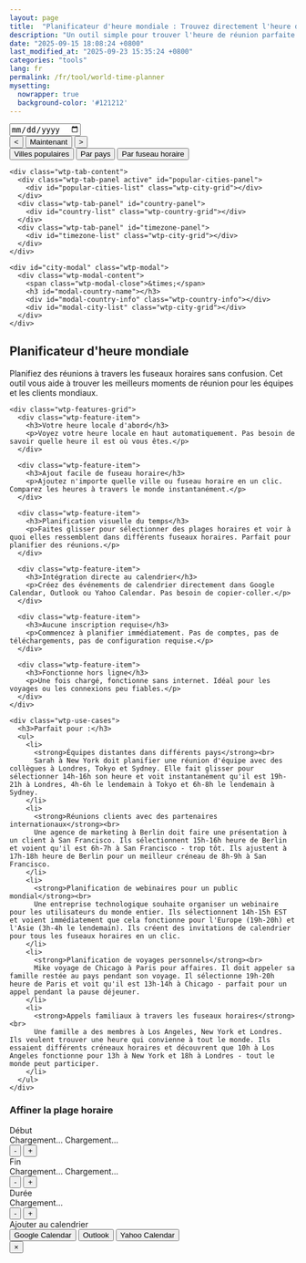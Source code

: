 ```yaml
---
layout: page
title:  "Planificateur d'heure mondiale : Trouvez directement l'heure de réunion parfaite pour une équipe mondiale"
description: "Un outil simple pour trouver l'heure de réunion parfaite à travers différents fuseaux horaires. Sélectionnez des villes ou des fuseaux horaires et visualisez le chevauchement des heures."
date: "2025-09-15 18:08:24 +0800"
last_modified_at: "2025-09-23 15:35:24 +0800"
categories: "tools"
lang: fr
permalink: /fr/tool/world-time-planner
mysetting:
  nowrapper: true
  background-color: '#121212'
---
```


<link rel="stylesheet" href="/assets/css/world-time-planner.css?v=11">

<div id="world-time-planner-app">

  <div id="wtp-timeline-container" class="wtp-timeline-container">
    <div class="wtp-timeline-header">
      <div class="wtp-date-controls">
        <div id="wtp-date-buttons"></div>
        <input type="date" id="wtp-date-picker">
      </div>
      <div class="wtp-time-nav-controls">
        <button id="wtp-scroll-left-btn" title="Faire défiler vers la gauche">&lt;</button>
        <button id="wtp-now-btn" title="Aller à l'heure actuelle">Maintenant</button>
        <button id="wtp-scroll-right-btn" title="Faire défiler vers la droite">&gt;</button>
      </div>
    </div>
        <div id="wtp-scroll-container">
          <div id="wtp-rows-wrapper" style="position: relative;">
              <div id="wtp-time-rows"></div>
              <div id="wtp-time-selector" style="display: none;"></div>
          </div>
        </div>
  </div>

  <div class="wtp-selectors-container">
    <div class="wtp-tab-buttons">
      <div class="wtp-tab-btn-container">
        <button class="wtp-tab-btn active" data-tab="popular">Villes populaires</button>
        <button class="wtp-tab-btn" data-tab="country">Par pays</button>
        <button class="wtp-tab-btn" data-tab="timezone">Par fuseau horaire</button>
      </div>
    </div>
    
    <div class="wtp-tab-content">
      <div class="wtp-tab-panel active" id="popular-cities-panel">
        <div id="popular-cities-list" class="wtp-city-grid"></div>
      </div>
      <div class="wtp-tab-panel" id="country-panel">
        <div id="country-list" class="wtp-country-grid"></div>
      </div>
      <div class="wtp-tab-panel" id="timezone-panel">
        <div id="timezone-list" class="wtp-city-grid"></div>
      </div>
    </div>
    
    <div id="city-modal" class="wtp-modal">
      <div class="wtp-modal-content">
        <span class="wtp-modal-close">&times;</span>
        <h3 id="modal-country-name"></h3>
        <div id="modal-country-info" class="wtp-country-info"></div>
        <div id="modal-city-list" class="wtp-city-grid"></div>
      </div>
    </div>
  </div>

  <div class="wtp-features-section">
    <h2>Planificateur d'heure mondiale</h2>
    <p class="wtp-features-intro">
      Planifiez des réunions à travers les fuseaux horaires sans confusion. Cet outil vous aide à trouver les meilleurs moments de réunion pour les équipes et les clients mondiaux.
    </p>
    
    <div class="wtp-features-grid">
      <div class="wtp-feature-item">
        <h3>Votre heure locale d'abord</h3>
        <p>Voyez votre heure locale en haut automatiquement. Pas besoin de savoir quelle heure il est où vous êtes.</p>
      </div>
      
      <div class="wtp-feature-item">
        <h3>Ajout facile de fuseau horaire</h3>
        <p>Ajoutez n'importe quelle ville ou fuseau horaire en un clic. Comparez les heures à travers le monde instantanément.</p>
      </div>
      
      <div class="wtp-feature-item">
        <h3>Planification visuelle du temps</h3>
        <p>Faites glisser pour sélectionner des plages horaires et voir à quoi elles ressemblent dans différents fuseaux horaires. Parfait pour planifier des réunions.</p>
      </div>
      
      <div class="wtp-feature-item">
        <h3>Intégration directe au calendrier</h3>
        <p>Créez des événements de calendrier directement dans Google Calendar, Outlook ou Yahoo Calendar. Pas besoin de copier-coller.</p>
      </div>
      
      <div class="wtp-feature-item">
        <h3>Aucune inscription requise</h3>
        <p>Commencez à planifier immédiatement. Pas de comptes, pas de téléchargements, pas de configuration requise.</p>
      </div>
      
      <div class="wtp-feature-item">
        <h3>Fonctionne hors ligne</h3>
        <p>Une fois chargé, fonctionne sans internet. Idéal pour les voyages ou les connexions peu fiables.</p>
      </div>
    </div>
    
    <div class="wtp-use-cases">
      <h3>Parfait pour :</h3>
      <ul>
        <li>
          <strong>Équipes distantes dans différents pays</strong><br>
          Sarah à New York doit planifier une réunion d'équipe avec des collègues à Londres, Tokyo et Sydney. Elle fait glisser pour sélectionner 14h-16h son heure et voit instantanément qu'il est 19h-21h à Londres, 4h-6h le lendemain à Tokyo et 6h-8h le lendemain à Sydney.
        </li>
        <li>
          <strong>Réunions clients avec des partenaires internationaux</strong><br>
          Une agence de marketing à Berlin doit faire une présentation à un client à San Francisco. Ils sélectionnent 15h-16h heure de Berlin et voient qu'il est 6h-7h à San Francisco - trop tôt. Ils ajustent à 17h-18h heure de Berlin pour un meilleur créneau de 8h-9h à San Francisco.
        </li>
        <li>
          <strong>Planification de webinaires pour un public mondial</strong><br>
          Une entreprise technologique souhaite organiser un webinaire pour les utilisateurs du monde entier. Ils sélectionnent 14h-15h EST et voient immédiatement que cela fonctionne pour l'Europe (19h-20h) et l'Asie (3h-4h le lendemain). Ils créent des invitations de calendrier pour tous les fuseaux horaires en un clic.
        </li>
        <li>
          <strong>Planification de voyages personnels</strong><br>
          Mike voyage de Chicago à Paris pour affaires. Il doit appeler sa famille restée au pays pendant son voyage. Il sélectionne 19h-20h heure de Paris et voit qu'il est 13h-14h à Chicago - parfait pour un appel pendant la pause déjeuner.
        </li>
        <li>
          <strong>Appels familiaux à travers les fuseaux horaires</strong><br>
          Une famille a des membres à Los Angeles, New York et Londres. Ils veulent trouver une heure qui convienne à tout le monde. Ils essaient différents créneaux horaires et découvrent que 10h à Los Angeles fonctionne pour 13h à New York et 18h à Londres - tout le monde peut participer.
        </li>
      </ul>
    </div>
  </div>

  <!-- Time Range Selection Dialog -->
  <div id="wtp-range-dialog" class="wtp-range-dialog">
    <div class="wtp-range-dialog-content">
      <div class="wtp-range-dialog-body">
        <div id="wtp-range-info">
          <h3>Affiner la plage horaire</h3>
          <div class="wtp-range-edit-container">
            <div class="wtp-range-edit-item">
              <label>Début</label>
              <div class="wtp-datetime-display">
                <span class="wtp-date-value" id="wtp-start-date-display">Chargement...</span>
                <span class="wtp-time-value" id="wtp-start-time-display">Chargement...</span>
              </div>
              <div class="wtp-btn-group">
                <button class="wtp-time-btn wtp-time-decrease" data-target="start" data-direction="decrease">-</button>
                <button class="wtp-time-btn wtp-time-increase" data-target="start" data-direction="increase">+</button>
              </div>
            </div>
            <div class="wtp-range-edit-item">
              <label>Fin</label>
              <div class="wtp-datetime-display">
                <span class="wtp-date-value" id="wtp-end-date-display">Chargement...</span>
                <span class="wtp-time-value" id="wtp-end-time-display">Chargement...</span>
              </div>
              <div class="wtp-btn-group">
                <button class="wtp-time-btn wtp-time-decrease" data-target="end" data-direction="decrease">-</button>
                <button class="wtp-time-btn wtp-time-increase" data-target="end" data-direction="increase">+</button>
              </div>
            </div>
            <div class="wtp-range-edit-item">
              <label>Durée</label>
              <div class="wtp-datetime-display">
                <span class="wtp-time-value" id="wtp-duration-display">Chargement...</span>
              </div>
              <div class="wtp-btn-group">
                <button class="wtp-time-btn wtp-time-decrease" data-target="duration" data-direction="decrease">-</button>
                <button class="wtp-time-btn wtp-time-increase" data-target="duration" data-direction="increase">+</button>
              </div>
            </div>
          </div>
        </div>
        <div class="wtp-meeting-links">
          <label class="wtp-meeting-label">Ajouter au calendrier</label>
          <div class="wtp-meeting-buttons">
            <button class="wtp-meeting-btn" id="wtp-google-meeting-btn">
              Google Calendar
            </button>
            <button class="wtp-meeting-btn" id="wtp-outlook-meeting-btn">
              Outlook
            </button>
            <button class="wtp-meeting-btn" id="wtp-yahoo-meeting-btn">
              Yahoo Calendar
            </button>
          </div>
        </div>
        <div id="wtp-timezone-times"></div>
      </div>
      <button class="wtp-range-dialog-close">&times;</button>
    </div>
  </div>

</div>

<template id="wtp-timeline-row-template">
  <div class="wtp-timeline-row">
    <div class="wtp-timezone-info">
      <button class="wtp-remove-btn">&times;</button>
      <div class="wtp-city"></div>
      <div class="wtp-current-time"></div>
    </div>
    <div class="wtp-timeline-track">
      <div class="wtp-hover-time-label"></div>
    </div>
  </div>
</template>

<script src="/assets/js/world-time-planner-fr.js?v=11"></script>
